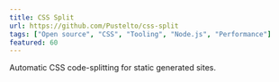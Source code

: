 ```yaml
---
title: CSS Split
url: https://github.com/Pustelto/css-split
tags: ["Open source", "CSS", "Tooling", "Node.js", "Performance"]
featured: 60
---
```


Automatic CSS code-splitting for static generated sites.
